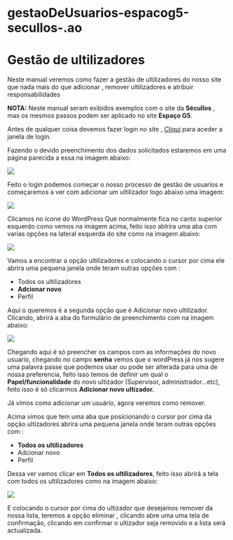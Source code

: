 # gestaoDeUsuarios-espacog5-secullos-.ao
# **Gestão de ultilizadores**

Neste manual veremos como fazer a gestão de ultilizadores do nosso site que nada mais do que adicionar , remover ultilizadores e atribuir responsabilidades

**NOTA:** Neste manual seram exibidos exemplos com o site da **Sécullos** , mas os mesmos passos podem ser aplicado no site **Espaço G5**.

Antes de qualquer coisa devemos fazer login no site , [Cliqui](https://secullos.ao/wp-admin) para aceder a janela de login.

Fazendo o devido preenchimento dos dados solicitados estaremos em uma página parecida a essa na imagem abaixo:

![](https://i.ibb.co/0ypgv7h/1pagina-inicial.png)

Feito o login podemos começar o nosso processo de gestão de usuarios e começaremos a ver com adicionar um ultilizador logo abaixo uma imagem:

![](https://i.ibb.co/QDwwQpL/wordpress.png)

 Clicamos no ícone do WordPress Que normalmente fica no canto superior esquerdo como vemos na imagem acima, feito isso ablrira uma aba com varias opções na lateral esquerda do site como na imagem abaixo:

 ![](https://i.ibb.co/64ZfQrd/2opcoes.png)

 Vamos a encontrar a opção ultilizadores e colocando o cursor por cima ele abrira uma pequena janela onde teram outras opções com :
 - Todos os ultilizadores
 - **Adcionar novo** 
 - Perfil

Aqui o queremos é a segunda opção que é Adicionar novo ultilizador. Clicando, abrirá a aba do formulário de preenchimento com na imagem abaixo:

![](https://i.ibb.co/Q88DzMW/3preenchi.png)

Chegando aqui é só preencher os campos com as informações do novo usuario,  chegando no campo **senha** vemos que o wordPress já nos sugere uma palavra passe que podemos usar ou pode ser alterada para uma de nossa preferencia, feito isso temos de definir um qual o **Papel/funcionalidade** do novo ultizador (Supervisor, administrador...etc), feito isso é só clicarmos **Adicionar novo ultizador.**

Já vimos como adicionar um usuário, agora veremos como remover.

Acima vimos que tem uma aba que posicionando o cursor por cima da opção ultizadores abrira uma pequena janela onde teram outras opções com :
 - **Todos os ultilizadores**
 - Adcionar novo 
 - Perfil

 Dessa ver vamos clicar em **Todos os ultilizadores**, feito isso abrirá a tela com todos os ultilizadores como na imagem abaixo:

 ![](https://i.ibb.co/Bw2M9gL/4eliminar.png)

 E colocando o cursor por cima do ultizador que desejamos remover da nossa lista, teremos a opção eliminar , clicando abre uma uma tela de confirmação, clicando em confirmar o ultizador seja removido e a lista será actualizada.  
